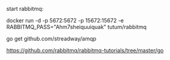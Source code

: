 start rabbitmq:

docker run -d -p 5672:5672 -p 15672:15672 -e RABBITMQ_PASS="Ahm7sheiquuiquak" tutum/rabbitmq


go get github.com/streadway/amqp


https://github.com/rabbitmq/rabbitmq-tutorials/tree/master/go
